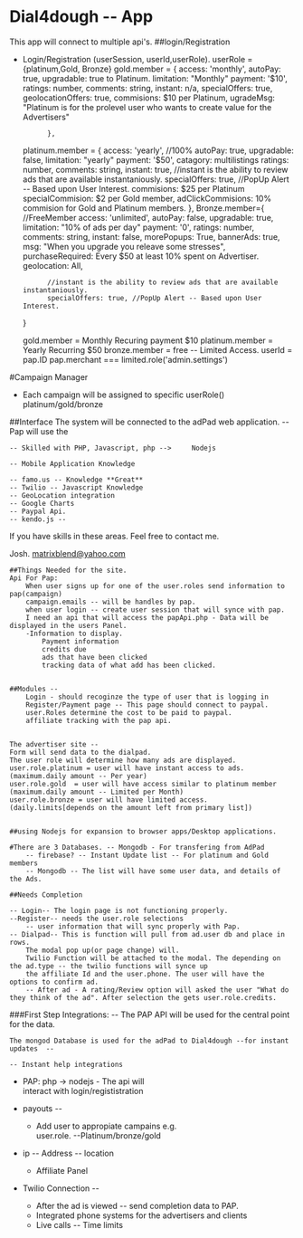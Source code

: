 # Dial4dough -- App

This app will connect to multiple api's.
##login/Registration 
- Login/Registration (userSession, userId,userRole).
	userRole = {platinum,Gold, Bronze}
	gold.member     = {
			access: 'monthly',
			autoPay: true,
			upgradable: true to Platinum.
			limitation: "Monthly"
			payment: '$10',
			ratings: 	number,
			comments:	string,
			instant:	n/a,
			specialOffers: true,
			geolocationOffers: true,
			commisions: $10 per Platinum,
			ugradeMsg: "Platinum is for the prolevel user who wants to create value for the Advertisers"

			},
	platinum.member = {
			access: 'yearly', //100%
			autoPay: true,
			upgradable: false,
			limitation: "yearly"
			payment: '$50',
			catagory: multilistings
			ratings: 	number,
			comments:	string,
			instant:	true,
			//instant is the ability to review ads that are available instantaniously.
			specialOffers: true, //PopUp Alert -- Based upon User Interest.
			commisions: $25 per Platinum
			specialCommision: $2 per Gold member,
			adClickCommisions: 10% commision for Gold and Platinum members.
	},
	Bronze.member={ //FreeMember
			access: 'unlimited',
			autoPay: false,
			upgradable: true,
			limitation: "10% of ads per day"
			payment: '0',
			ratings: 	number,
			comments:	string,
			instant:	false,
			morePopups: True,
			bannerAds: true,
			msg: "When you upgrade you releave some stresses",
			purchaseRequired: Every $50 at least 10% spent on Advertiser.
			geolocation: All,


			//instant is the ability to review ads that are available instantaniously.
			specialOffers: true, //PopUp Alert -- Based upon User Interest.

	} 

	gold.member =	Monthly Recuring payment $10
	platinum.member = Yearly Recurring $50
	bronze.member   = free -- Limited Access.
	userId	=	pap.ID
	pap.merchant === limited.role('admin.settings')


#Campaign Manager
- Each campaign will be assigned to specific userRole()
	platinum/gold/bronze

##Interface
The system will be connected to the adPad web application.
--Pap will use the 


	-- Skilled with PHP, Javascript, php -->	 Nodejs
  
	-- Mobile Application Knowledge
  
	-- famo.us -- Knowledge **Great**
	-- Twilio -- Javascript Knowledge
	-- GeoLocation integration
	-- Google Charts
	-- Paypal Api.
	-- kendo.js -- 
	

If you have skills in these areas. Feel free to contact me.  
 
Josh.
<matrixblend@yahoo.com>

	##Things Needed for the site.
	Api For Pap:
		When user signs up for one of the user.roles send information to pap(campaign)
		campaign.emails -- will be handles by pap.
		when user login -- create user session that will synce with pap.
		I need an api that will access the papApi.php - Data will be displayed in the users Panel.
		-Information to display.
			Payment information
			credits due
			ads that have been clicked
			tracking data of what add has been clicked.  


	##Modules --
		Login - should recoginze the type of user that is logging in
		Register/Payment page -- This page should connect to paypal.
		user.Roles determine the cost to be paid to paypal.
		affiliate tracking with the pap api.


	The advertiser site --
	Form will send data to the dialpad.
	The user role will determine how many ads are displayed.
	user.role.platinum = user will have instant access to ads. (maximum.daily amount -- Per year)
	user.role.gold  = user will have access similar to platinum member (maximum.daily amount -- Limited per Month)
	user.role.bronze = user will have limited access. (daily.limits[depends on the amount left from primary list])


	##using Nodejs for expansion to browser apps/Desktop applications.

	#There are 3 Databases. -- Mongodb - For transfering from AdPad
		-- firebase? -- Instant Update list -- For platinum and Gold members
		-- Mongodb -- The list will have some user data, and details of the Ads.

	##Needs Completion 

	-- Login-- The login page is not functioning properly.
	--Register-- needs the user.role selections
		-- user information that will sync properly with Pap.
	-- Dialpad-- This is function will pull from ad.user db and place in rows. 
		The modal pop up(or page change) will.
		Twilio Function will be attached to the modal. The depending on the ad.type -- the twilio functions will synce up
		the affiliate Id and the user.phone. The user will have the options to confirm ad.
		-- After ad - A rating/Review option will asked the user "What do they think of the ad". After selection the gets user.role.credits.


###First Step Integrations:
-- The PAP API will be used for the central point for the data.  

	The mongod Database is used for the adPad to Dial4dough --for instant updates  --  

	-- Instant help integrations
  
- PAP: php -> nodejs - The api will   
interact with login/regististration
	  
- payouts --
  
	- Add user to appropiate campains e.g.   
user.role. --Platinum/bronze/gold
	  
- ip -- Address -- location
  
	- Affiliate Panel

  
- Twilio Connection -- 
	- After the ad is viewed -- send completion data to PAP.
	- Integrated phone systems for the advertisers and clients
	- Live calls -- Time limits

	